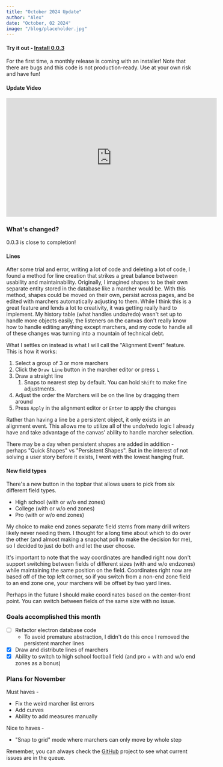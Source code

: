 ```yaml
---
title: "October 2024 Update"
author: "Alex"
date: "October, 02 2024"
image: "/blog/placeholder.jpg"
---
```


#### Try it out - [Install 0.0.3](https://github.com/OpenMarch/OpenMarch/releases/tag/v0.0.3)

For the first time, a monthly release is coming with an installer!
Note that there are bugs and this code is not production-ready.
Use at your own risk and have fun!

#### Update Video

<iframe width="560" height="315" src="https://www.youtube.com/embed/reXz_3wm46Y?si=tKiCtgocPLq4hw5R" title="YouTube video player" frameborder="0" allow="accelerometer; autoplay; clipboard-write; encrypted-media; gyroscope; picture-in-picture; web-share" referrerpolicy="strict-origin-when-cross-origin" allowfullscreen></iframe>

<br/>

### What's changed?

0.0.3 is close to completion!

#### Lines

After some trial and error, writing a lot of code and deleting a lot of code, I found a method for line creation that strikes a great balance between usability and maintainability.
Originally, I imagined shapes to be their own separate entity stored in the database like a marcher would be.
With this method, shapes could be moved on their own, persist across pages, and be edited with marchers automatically adjusting to them.
While I think this is a great feature and lends a lot to creativity, it was getting really hard to implement.
My history table (what handles undo/redo) wasn't set up to handle more objects easily, the listeners on the canvas don't really know how to handle editing anything except marchers, and my code to handle all of these changes was turning into a mountain of technical debt.

What I settles on instead is what I will call the "Alignment Event" feature.
This is how it works:

1. Select a group of 3 or more marchers
1. Click the `Draw Line` button in the marcher editor or press `L`
1. Draw a straight line
   1. Snaps to nearest step by default. You can hold `Shift` to make fine adjustments.
1. Adjust the order the Marchers will be on the line by dragging them around
1. Press `Apply` in the alignment editor or `Enter` to apply the changes

Rather than having a line be a persistent object, it only exists in an alignment event.
This allows me to utilize all of the undo/redo logic I already have and take advantage of the canvas' ability to handle marcher selection.

There may be a day when persistent shapes are added in addition - perhaps "Quick Shapes" vs "Persistent Shapes".
But in the interest of not solving a user story before it exists, I went with the lowest hanging fruit.

#### New field types

There's a new button in the topbar that allows users to pick from six different field types.

- High school (with or w/o end zones)
- College (with or w/o end zones)
- Pro (with or w/o end zones)

My choice to make end zones separate field stems from many drill writers likely never needing them.
I thought for a long time about which to do over the other (and almost making a snapchat poll to make the decision for me), so I decided to just do both and let the user choose.

It's important to note that the way coordinates are handled right now don't support switching between fields of different sizes (with and w/o endzones) while maintaining the same position on the field.
Coordinates right now are based off of the top left corner, so if you switch from a non-end zone field to an end zone one, your marchers will be offset by two yard lines.

Perhaps in the future I should make coordinates based on the center-front point.
You can switch between fields of the same size with no issue.

### Goals accomplished this month

- [ ] Refactor electron database code
  - To avoid premature abstraction, I didn't do this once I removed the persistent marcher lines
- [x] Draw and distribute lines of marchers
- [x] Ability to switch to high school football field (and pro + with and w/o end zones as a bonus)

### Plans for November

Must haves -

- Fix the weird marcher list errors
- Add curves
- Ability to add measures manually

Nice to haves -

- "Snap to grid" mode where marchers can only move by whole step

Remember, you can always check the [GitHub](https://github.com/OpenMarch/OpenMarch) project to see what current issues are in the queue.
